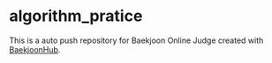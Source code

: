 # algorithm_pratice
This is a auto push repository for Baekjoon Online Judge created with [BaekjoonHub](https://github.com/BaekjoonHub/BaekjoonHub).
